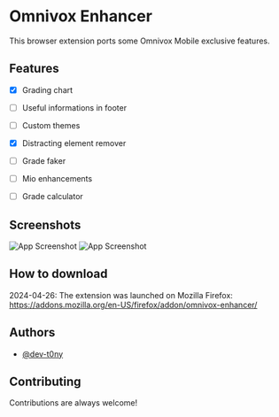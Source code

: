 # Omnivox Enhancer

This browser extension ports some Omnivox Mobile exclusive features.
## Features

- [X] Grading chart 
- [ ] Useful informations in footer
- [ ] Custom themes
- [X] Distracting element remover
- [ ] Grade faker 
- [ ] Mio enhancements
- [ ] Grade calculator


## Screenshots

![App Screenshot](https://github.com/dev-t0ny/omnivox-enhancer/assets/79669121/a012841e-c2bb-4f71-b155-1d9d533eca55)
![App Screenshot](https://github.com/dev-t0ny/omnivox-enhancer/assets/79669121/b452b5cc-f9b4-41bc-819c-e0a090ce4b7a)



## How to download
2024-04-26: The extension was launched on Mozilla Firefox: https://addons.mozilla.org/en-US/firefox/addon/omnivox-enhancer/

## Authors

- [@dev-t0ny](https://github.com/dev-t0ny)



## Contributing

Contributions are always welcome!


